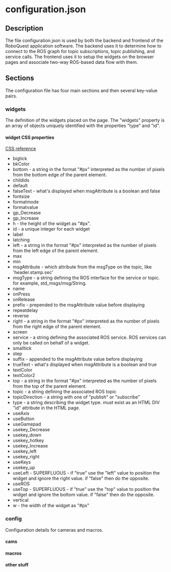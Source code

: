 # configuration.json

## Description

The file configuration.json is used by both the backend and frontend of the RoboQuest
application software. The backend uses it to determine how to connect to the ROS
graph for topic subscriptions, topic publishing, and service calls. The frontend
uses it to setup the widgets on the browser pages and associate two-way ROS-based 
data flow with them.

## Sections

The configuration file has four main sections and then several key-value pairs.

### widgets

The definition of the widgets placed on the page. The "widgets" property is
an array of objects uniquely identified with the properties "type" and "id".

#### widget CSS properties

[CSS reference](https://www.w3schools.com/cssref/index.php)

* bigtick
* bkColor
* bottom - a string in the format "#px" interpreted as the number of pixels from
           the bottom edge of the parent element.
* childids
* default
* falseText - what's displayed when msgAttribute is a boolean and false
* fontsize
* formatmode
* formatvalue
* gp_Decrease
* gp_Increase
* h - the height of the widget as "#px".
* id - a unique integer for each widget
* label
* latching
* left - a string in the format "#px" interpreted as the number of pixels from
         the left edge of the parent element.
* max
* min
* msgAttribute - which attribute from the msgType on the topic, like 'header.stamp.sec'
* msgType - a string defining the ROS interface for the service or topic. for
            example, std_msgs/msg/String.
* name
* onPress
* onRelease
* prefix - prepended to the msgAttribute value before displaying
* repeatdelay
* reverse
* right - a string in the format "#px" interpreted as the number of pixels from
         the right edge of the parent element.
* screen
* service - a string defining the associated ROS service. ROS services can only be
            called on behalf of a widget.
* smalltick
* step
* suffix - appended to the msgAttribute value before displaying
* trueText - what's displayed when msgAttribute is a boolean and true
* textColor
* textColor2
* top - a string in the format "#px" interpreted as the number of pixels from
        the top of the parent element.
* topic - a string defining the associated ROS topic
* topicDirection - a string with one of "publish" or "subscribe"
* type - a string describing the widget type. must exist as an HTML DIV "id"
         attribute in the HTML page.
* useAxis
* useButton
* useGamepad
* usekey_Decrease
* usekey_down
* usekey_hotkey
* usekey_Increase
* usekey_left
* usekey_right
* useKeys
* usekey_up
* useLeft - SUPERFLUOUS - if "true" use the "left" value to position the widget and ignore the right
            value. if "false" then do the opposite.
* useROS
* useTop - SUPERFLUOUS - if "true" use the "top" value to position the widget and ignore the bottom
           value. if "false" then do the opposite.
* vertical
* w - the width of the widget as "#px"

### config

Configuration details for cameras and macros.

#### cams

#### macros

#### other stuff
